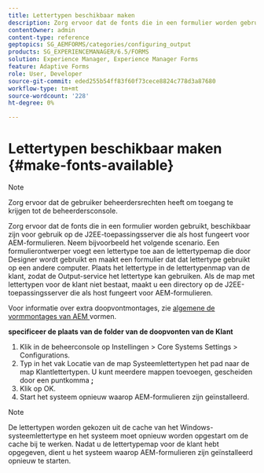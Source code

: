 ```yaml
---
title: Lettertypen beschikbaar maken
description: Zorg ervoor dat de fonts die in een formulier worden gebruikt, beschikbaar zijn voor gebruik op de J2EE-toepassingsserver die als host fungeert voor AEM-formulieren.
contentOwner: admin
content-type: reference
geptopics: SG_AEMFORMS/categories/configuring_output
products: SG_EXPERIENCEMANAGER/6.5/FORMS
solution: Experience Manager, Experience Manager Forms
feature: Adaptive Forms
role: User, Developer
source-git-commit: eded255b54ff83f60f73cece8824c778d3a87680
workflow-type: tm+mt
source-wordcount: '228'
ht-degree: 0%

---
```


# Lettertypen beschikbaar maken {#make-fonts-available}

>[!NOTE]
> 
> Zorg ervoor dat de gebruiker beheerdersrechten heeft om toegang te krijgen tot de beheerdersconsole.

Zorg ervoor dat de fonts die in een formulier worden gebruikt, beschikbaar zijn voor gebruik op de J2EE-toepassingsserver die als host fungeert voor AEM-formulieren. Neem bijvoorbeeld het volgende scenario. Een formulierontwerper voegt een lettertype toe aan de lettertypemap die door Designer wordt gebruikt en maakt een formulier dat dat lettertype gebruikt op een andere computer. Plaats het lettertype in de lettertypenmap van de klant, zodat de Output-service het lettertype kan gebruiken. Als de map met lettertypen voor de klant niet bestaat, maakt u een directory op de J2EE-toepassingsserver die als host fungeert voor AEM-formulieren.

Voor informatie over extra doopvontmontages, zie [ algemene de vormmontages van AEM ](/help/forms/using/admin-help/configure-general-aem-forms-settings.md#configure-general-aem-forms-settings) vormen.

**specificeer de plaats van de folder van de doopvonten van de Klant**

1. Klik in de beheerconsole op Instellingen > Core Systems Settings > Configurations.
1. Typ in het vak Locatie van de map Systeemlettertypen het pad naar de map Klantlettertypen. U kunt meerdere mappen toevoegen, gescheiden door een puntkomma **;**
1. Klik op OK.
1. Start het systeem opnieuw waarop AEM-formulieren zijn geïnstalleerd.

>[!NOTE]
>
>De lettertypen worden gekozen uit de cache van het Windows-systeemlettertype en het systeem moet opnieuw worden opgestart om de cache bij te werken. Nadat u de lettertypemap voor de klant hebt opgegeven, dient u het systeem waarop AEM-formulieren zijn geïnstalleerd opnieuw te starten.
